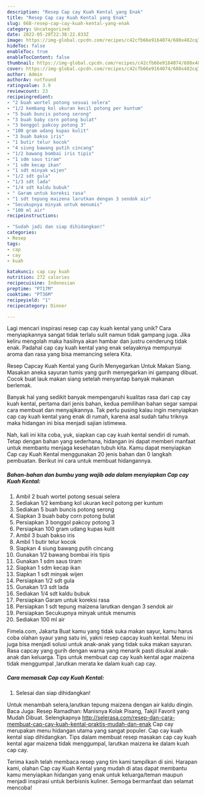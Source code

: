 ```yaml
---
description: "Resep Cap cay Kuah Kental yang Enak"
title: "Resep Cap cay Kuah Kental yang Enak"
slug: 668-resep-cap-cay-kuah-kental-yang-enak
category: Uncategorized
date: 2022-05-20T22:38:22.833Z
image: https://img-global.cpcdn.com/recipes/c42cfb66e9164074/680x482cq70/cap-cay-kuah-kental-foto-resep-utama.jpg
hideToc: false
enableToc: true
enableTocContent: false
thumbnail: https://img-global.cpcdn.com/recipes/c42cfb66e9164074/680x482cq70/cap-cay-kuah-kental-foto-resep-utama.jpg
cover: https://img-global.cpcdn.com/recipes/c42cfb66e9164074/680x482cq70/cap-cay-kuah-kental-foto-resep-utama.jpg
author: Admin
authorAv: notfound
ratingvalue: 3.9
reviewcount: 23
recipeingredient:
- "2 buah wortel potong sesuai selera"
- "1/2 kembang kol ukuran kecil potong per kuntum"
- "5 buah buncis potong serong"
- "3 buah baby corn potong bulat"
- "3 bonggol pakcoy potong 3"
- "100 gram udang kupas kulit"
- "3 buah bakso iris"
- "1 butir telur kocok"
- "4 siung bawang putih cincang"
- "1/2 bawang bombai iris tipis"
- "1 sdm saus tiram"
- "1 sdm kecap ikan"
- "1 sdt minyak wijen"
- "1/2 sdt gula"
- "1/3 sdt lada"
- "1/4 sdt kaldu bubuk"
- " Garam untuk koreksi rasa"
- "1 sdt tepung maizena larutkan dengan 3 sendok air"
- "Secukupnya minyak untuk menumis"
- "100 ml air"
recipeinstructions:

- "Sudah jadi dan siap dihidangkan!"
categories:
- Resep
tags:
- cap
- cay
- kuah

katakunci: cap cay kuah 
nutrition: 272 calories
recipecuisine: Indonesian
preptime: "PT17M"
cooktime: "PT36M"
recipeyield: "1"
recipecategory: Dinner

---
```





Lagi mencari inspirasi resep cap cay kuah kental yang unik? Cara menyiapkannya sangat tidak terlalu sulit namun tidak gampang juga. Jika keliru mengolah maka hasilnya akan hambar dan justru cenderung tidak enak. Padahal cap cay kuah kental yang enak selayaknya mempunyai aroma dan rasa yang bisa memancing selera Kita.





Resep Capcay Kuah Kental yang Gurih Menyegarkan Untuk Makan Siang. Masakan aneka sayuran tumis yang gurih menyegarkan ini gampang dibuat. Cocok buat lauk makan siang setelah menyantap banyak makanan berlemak.

Banyak hal yang sedikit banyak mempengaruhi kualitas rasa dari cap cay kuah kental, pertama dari jenis bahan, kedua pemilihan bahan segar sampai cara membuat dan menyajikannya. Tak perlu pusing kalau ingin menyiapkan cap cay kuah kental yang enak di rumah, karena asal sudah tahu triknya maka hidangan ini bisa menjadi sajian istimewa.






Nah, kali ini kita coba, yuk, siapkan cap cay kuah kental sendiri di rumah. Tetap dengan bahan yang sederhana, hidangan ini dapat memberi manfaat untuk membantu menjaga kesehatan tubuh kita. Kamu dapat menyiapkan Cap cay Kuah Kental menggunakan 20 jenis bahan dan 0 langkah pembuatan. Berikut ini cara untuk membuat hidangannya.

<!--inarticleads1-->

##### Bahan-bahan dan bumbu yang wajib ada dalam menyiapkan Cap cay Kuah Kental:

1. Ambil 2 buah wortel potong sesuai selera
1. Sediakan 1/2 kembang kol ukuran kecil potong per kuntum
1. Sediakan 5 buah buncis potong serong
1. Siapkan 3 buah baby corn potong bulat
1. Persiapkan 3 bonggol pakcoy potong 3
1. Persiapkan 100 gram udang kupas kulit
1. Ambil 3 buah bakso iris
1. Ambil 1 butir telur kocok
1. Siapkan 4 siung bawang putih cincang
1. Gunakan 1/2 bawang bombai iris tipis
1. Gunakan 1 sdm saus tiram
1. Siapkan 1 sdm kecap ikan
1. Siapkan 1 sdt minyak wijen
1. Persiapkan 1/2 sdt gula
1. Gunakan 1/3 sdt lada
1. Sediakan 1/4 sdt kaldu bubuk
1. Persiapkan  Garam untuk koreksi rasa
1. Persiapkan 1 sdt tepung maizena larutkan dengan 3 sendok air
1. Persiapkan Secukupnya minyak untuk menumis
1. Sediakan 100 ml air


Fimela.com, Jakarta Buat kamu yang tidak suka makan sayur, kamu harus coba olahan syaur yang satu ini, yakni resep capcay kuah kental. Menu ini juga bisa menjadi solusi untuk anak-anak yang tidak suka makan sayuran. Rasa capcay yang gurih dengan warna yang menarik pasti disukai anak-anak dan keluarga. Tips untuk membuat cap cay kuah kental agar maizena tidak menggumpal ,larutkan merata ke dalam kuah cap cay. 

<!--inarticleads2-->

##### Cara memasak Cap cay Kuah Kental:


1. Selesai dan siap dihidangkan!

Untuk menambah selera,larutkan tepung maizena dengan air kaldu dingin. Baca Juga: Resep Ramadhan: Manisnya Kolak Pisang, Takjil Favorit yang Mudah Dibuat. Selengkapnya http://selerasa.com/resep-dan-cara-membuat-cap-cay-kuah-kental-praktis-mudah-dan-enak Cap cay merupakan menu hidangan utama yang sangat populer. Cap cay kuah kental siap dihidangkan. Tips dalam membuat resep masakan cap cay kuah kental agar maizena tidak menggumpal, larutkan maizena ke dalam kuah cap cay. 

Terima kasih telah membaca resep yang tim kami tampilkan di sini. Harapan kami, olahan Cap cay Kuah Kental yang mudah di atas dapat membantu kamu menyiapkan hidangan yang enak untuk keluarga/teman maupun menjadi inspirasi untuk berbisnis kuliner. Semoga bermanfaat dan selamat mencoba!
